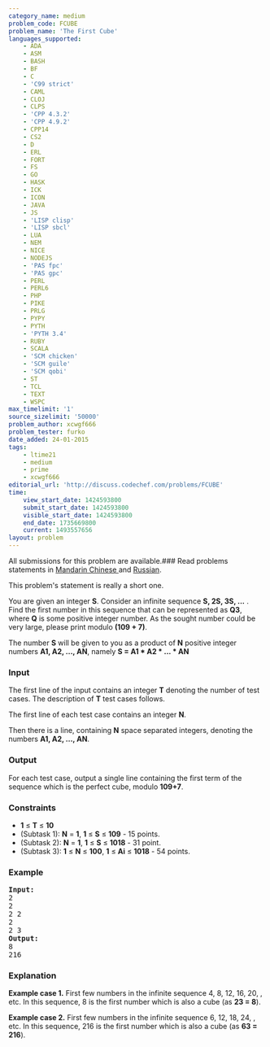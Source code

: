 ```yaml
---
category_name: medium
problem_code: FCUBE
problem_name: 'The First Cube'
languages_supported:
    - ADA
    - ASM
    - BASH
    - BF
    - C
    - 'C99 strict'
    - CAML
    - CLOJ
    - CLPS
    - 'CPP 4.3.2'
    - 'CPP 4.9.2'
    - CPP14
    - CS2
    - D
    - ERL
    - FORT
    - FS
    - GO
    - HASK
    - ICK
    - ICON
    - JAVA
    - JS
    - 'LISP clisp'
    - 'LISP sbcl'
    - LUA
    - NEM
    - NICE
    - NODEJS
    - 'PAS fpc'
    - 'PAS gpc'
    - PERL
    - PERL6
    - PHP
    - PIKE
    - PRLG
    - PYPY
    - PYTH
    - 'PYTH 3.4'
    - RUBY
    - SCALA
    - 'SCM chicken'
    - 'SCM guile'
    - 'SCM qobi'
    - ST
    - TCL
    - TEXT
    - WSPC
max_timelimit: '1'
source_sizelimit: '50000'
problem_author: xcwgf666
problem_tester: furko
date_added: 24-01-2015
tags:
    - ltime21
    - medium
    - prime
    - xcwgf666
editorial_url: 'http://discuss.codechef.com/problems/FCUBE'
time:
    view_start_date: 1424593800
    submit_start_date: 1424593800
    visible_start_date: 1424593800
    end_date: 1735669800
    current: 1493557656
layout: problem
---
```

All submissions for this problem are available.###  Read problems statements in [Mandarin Chinese ](http://www.codechef.com/download/translated/LTIME21/mandarin/FCUBE.pdf) and [Russian](http://www.codechef.com/download/translated/LTIME21/russian/FCUBE.pdf).

This problem's statement is really a short one.

You are given an integer **S**. Consider an infinite sequence **S, 2S, 3S, ...** . Find the first number in this sequence that can be represented as **Q3**, where **Q** is some positive integer number. As the sought number could be very large, please print modulo **(109 + 7)**.

The number **S** will be given to you as a product of **N** positive integer numbers **A1, A2, ..., AN**, namely **S = A1 \* A2 \* ... \* AN**

### Input

The first line of the input contains an integer **T** denoting the number of test cases. The description of **T** test cases follows.

The first line of each test case contains an integer **N**.

Then there is a line, containing **N** space separated integers, denoting the numbers **A1, A2, ..., AN**.

### Output

For each test case, output a single line containing the first term of the sequence which is the perfect cube, modulo **109+7**.

### Constraints

- **1** ≤ **T** ≤ **10**
- (Subtask 1): **N** = **1**, **1** ≤ **S** ≤ **109** - 15 points.
- (Subtask 2): **N** = **1**, **1** ≤ **S** ≤ **1018** - 31 point.
- (Subtask 3): **1** ≤ **N** ≤ **100**, **1** ≤ **Ai** ≤ **1018** - 54 points.

### Example

<pre><b>Input:</b>
2
2
2 2
2
2 3
<b>Output:</b>
8
216
</pre>
### Explanation

**Example case 1.** First few numbers in the infinite sequence 4, 8, 12, 16, 20, , etc. In this sequence, 8 is the first number which is also a cube (as **23 = 8**).

**Example case 2.** First few numbers in the infinite sequence 6, 12, 18, 24, , etc. In this sequence, 216 is the first number which is also a cube (as **63 = 216**).
